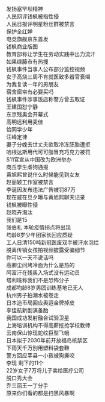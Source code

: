 发扬塞罕坝精神  
人民网评钱枫被指性侵  
人民日报评明星粉丝群被禁言  
保护全红婵  
电竞旗舰京东首发  
钱枫商业版图  
教育部称让学生在劳动实践中出力流汗  
如果绿藤市有热搜  
钱枫事件当事人公布部分监控视频  
女子高烧三周不肯就医致多器官衰竭  
为我复读一年的男朋友  
宿舍窗帘有必要买吗  
钱枫事件涉事饭店称警方曾去取证  
王建国怼宁静  
东京残奥会开幕式  
高明远利用麦佳  
恰同学少年  
汪峰定律  
妻子分娩去世丈夫欲取冷冻胚胎遭拒  
哈根达斯用代可可脂冒充巧克力被罚  
S11官宣从中国改为欧洲举办  
商丘学生虐狗通报  
黄旭熙曾说什么时候能见到女友  
赵丽颖工作室被禁言  
李诞因发布违法广告被罚87万  
现在威在旦夕曝与黄旭熙聊天记录  
钱枫被曝性侵  
赵晓卉淘汰  
我们是15  
张伯礼 本轮疫情拐点将出现  
均龄8岁少年团家长回应质疑  
工人日清150吨新冠医废双手被汗水泡烂  
脱离传销女孩拍视频披露受骗细节  
你可以一天不说话吗  
高卿尘问烤冷面为什么是热的  
阿富汗在残奥入场式没有运动员  
塔利班称我们不是恐怖分子  
成都均龄8岁男团训练基地已无人  
杭州男子拍潮水被卷走  
日本造币局回应奥运金牌掉皮  
李佳航新剧演备胎  
我国成功发射融合试验卫星  
上海培训机构不得高薪挖抢学校教师  
云南保山惊现蛇纹巨型飞蛾  
日本拟于2030年前开放福岛核禁区  
下雨天千万别用塑料袋套鞋  
警方回应莘县一小孩被狗撕咬  
李现 剩下的11个  
22岁女子7万将儿子卖给医疗公司  
脱口秀大会  
乔三丽王一丁分手  
原来你们看的都是扫黑风暴啊  
